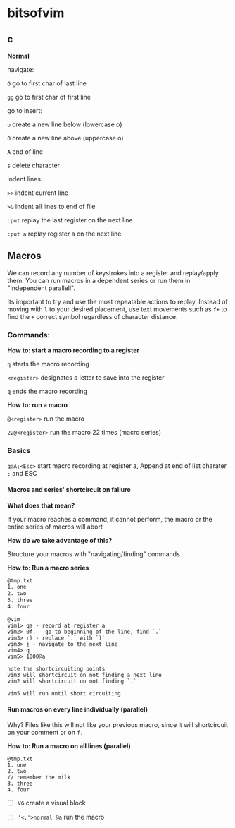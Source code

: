 # bitsofvim

##  c
**Normal**

navigate:

`G` go to first char of last line

`gg` go to first char of first line

go to insert:

`o` create a new line below (lowercase o)

`O` create a new line above (uppercase o)

`A` end of line

`s` delete character

indent lines:

`>>` indent current line

`>G` indent all lines to end of file

`:put` replay the last register on the next line

`:put a` replay register a on the next line

## Macros

We can record any number of keystrokes into a register and replay/apply them. You can run macros in a dependent series or run them in "independent parallell". 

Its important to try and use the most repeatable actions to replay. Instead of moving with `l` to your desired placement, use text movements such as `f+` to find the `+` correct symbol regardless of character distance.

### Commands:

**How to: start a macro recording to a register**

`q` starts the macro recording

`<register>` designates a letter to save into the register

`q` ends the macro recording

**How to: run a macro**

`@<register>` run the macro

`22@<register>` run the macro 22 times (macro series)

### Basics

`qaA;<Esc>` start macro recording at register a, Append at end of list charater `;` and ESC

#### Macros and series' shortcircuit on failure

**What does that mean?**

If your macro reaches a command, it cannot perform, the macro or the entire series of macros will abort

**How do we take advantage of this?**

Structure your macros with "navigating/finding" commands

**How to: Run a macro series**

```txt
@tmp.txt
1. one
2. two
3. three
4. four
```

```
@vim
vim1> qa - record at register a
vim2> 0f. - go to beginning of the line, find `.`
vim3> r) - replace `.` with `)`
vim3> j - navigate to the next line
vim4> q
vim5> 1000@a

note the shortcircuiting points 
vim3 will shortcircuit on not finding a next line
vim2 will shortcircuit on not finding `.`

vim5 will run until short circuiting
```

#### Run macros on every line individually (parallel)

Why? Files like this will not like your previous macro, since it will shortcircuit on your comment or on `f.`

**How to: Run a macro on all lines (parallel)**

```
@tmp.txt
1. one
2. two
// remember the milk
3. three
4. four
```

- [ ] `VG` create a visual block 
- [ ] `'<,'>normal @a` run the macro

